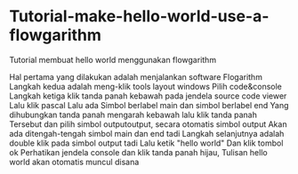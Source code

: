 # Tutorial-make-hello-world-use-a-flowgarithm
Tutorial membuat hello world  menggunakan flowgarithm 

Hal pertama yang dilakukan adalah menjalankan software
Flogarithm
Langkah kedua adalah meng-klik tools layout windows
Pilih code&console
Langkah ketiga klik tanda panah kebawah pada jendela source code viewer
Lalu klik pascal
Lalu ada Simbol berlabel main dan simbol berlabel end
Yang dihubungkan tanda panah mengarah kebawah lalu klik tanda panah
Tersebut dan pilih simbol outputoutput, secara otomatis simbol output
Akan ada ditengah-tengah simbol main dan end tadi
Langkah selanjutnya adalah double klik pada simbol output tadi
Lalu ketik "hello world" Dan klik tombol ok
Perhatikan jendela console dan klik tanda panah hijau, 
Tulisan hello world akan otomatis muncul disana
